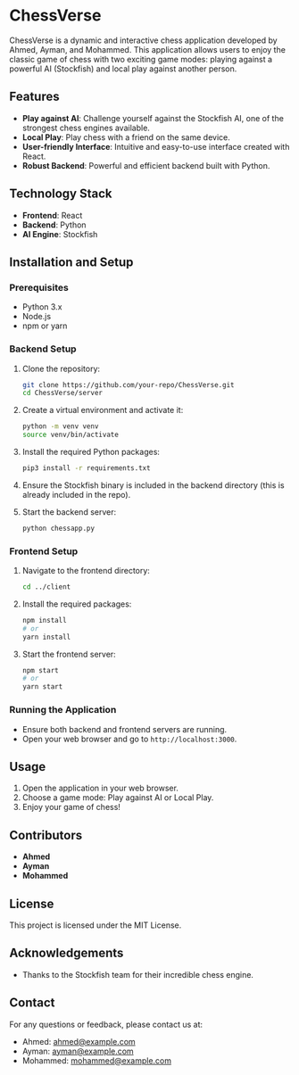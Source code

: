 # ChessVerse
ChessVerse is a dynamic and interactive chess application developed by Ahmed, Ayman, and Mohammed. This application allows users to enjoy the classic game of chess with two exciting game modes: playing against a powerful AI (Stockfish) and local play against another person.

## Features
- **Play against AI**: Challenge yourself against the Stockfish AI, one of the strongest chess engines available.
- **Local Play**: Play chess with a friend on the same device.
- **User-friendly Interface**: Intuitive and easy-to-use interface created with React.
- **Robust Backend**: Powerful and efficient backend built with Python.

## Technology Stack
- **Frontend**: React
- **Backend**: Python
- **AI Engine**: Stockfish

## Installation and Setup

### Prerequisites
- Python 3.x
- Node.js
- npm or yarn

### Backend Setup
1. Clone the repository:
   ```bash
   git clone https://github.com/your-repo/ChessVerse.git
   cd ChessVerse/server
   ```

2. Create a virtual environment and activate it:
   ```bash
   python -m venv venv
   source venv/bin/activate
   ```

3. Install the required Python packages:
   ```bash
   pip3 install -r requirements.txt
   ```

4. Ensure the Stockfish binary is included in the backend directory (this is already included in the repo).

5. Start the backend server:
   ```bash
   python chessapp.py
   ```

### Frontend Setup
1. Navigate to the frontend directory:
   ```bash
   cd ../client
   ```

2. Install the required packages:
   ```bash
   npm install
   # or
   yarn install
   ```

3. Start the frontend server:
   ```bash
   npm start
   # or
   yarn start
   ```

### Running the Application
- Ensure both backend and frontend servers are running.
- Open your web browser and go to `http://localhost:3000`.

## Usage
1. Open the application in your web browser.
2. Choose a game mode: Play against AI or Local Play.
3. Enjoy your game of chess!

## Contributors
- **Ahmed**
- **Ayman**
- **Mohammed**

## License
This project is licensed under the MIT License.

## Acknowledgements
- Thanks to the Stockfish team for their incredible chess engine.

## Contact
For any questions or feedback, please contact us at:
- Ahmed: [ahmed@example.com](mailto:ahmed@example.com)
- Ayman: [ayman@example.com](mailto:ayman@example.com)
- Mohammed: [mohammed@example.com](mailto:mohammed@example.com)
